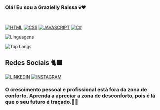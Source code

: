 ### Olá! Eu sou a Grazielly Raissa 💀❤️
<br>


[![HTML](https://img.shields.io/badge/HTML5-E34F26?style=for-the-badge&logo=html5&logoColor=white)](https://github.com/GraziellyRaissa1/PROJETOS-HTML-CSS)
[![CSS](https://img.shields.io/badge/CSS3-1572B6?style=for-the-badge&logo=css3&logoColor=white)](https://github.com/GraziellyRaissa1/CSS-PROJ)
[![JAVASCRIPT](https://img.shields.io/badge/JavaScript-F7DF1E?style=for-the-badge&logo=javascript&logoColor=black)]()
[![C#](https://img.shields.io/badge/C%23-239120?style=for-the-badge&logo=c-sharp&logoColor=white)]()

![Linguagens](https://github-readme-stats.vercel.app/api?username=GraziellyRaissa1&show_icons=true&theme=midnight-purple) 

![Top Langs](https://github-readme-stats.vercel.app/api/top-langs/?username=GraziellyRaissa1&layout=compact)

## Redes Sociais 🐈‍⬛


[![LINKEDIN](https://img.shields.io/badge/LinkedIn-0077B5?style=for-the-badge&logo=linkedin&logoColor=white)](https://www.linkedin.com/in/grazielly-raissa-pereira-b511342b6?utm_source=share&utm_campaign=share_via&utm_content=profile&utm_medium=android_app)
[![INSTAGRAM](https://img.shields.io/badge/Instagram-E4405F?style=for-the-badge&logo=instagram&logoColor=white)](https://www.instagram.com/grazyelly.rayssa?igsh=MTBvaHVtcnh3em9lcQ==)


### O crescimento pessoal e profissional está fora da zona de conforto. Aprenda a apreciar a zona de desconforto, pois é lá que o seu futuro é traçado.💭💡



